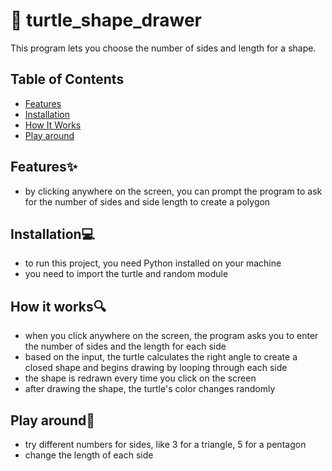 # 🐢 turtle_shape_drawer
This program lets you choose the number of sides and length for a shape.

## Table of Contents 
- [Features](#features)
- [Installation](#installation)
- [How It Works](#how-it-works)
- [Play around](#play-around)


## Features✨
- by clicking anywhere on the screen, you can prompt the program to ask for the number of sides and side length to create a polygon

## Installation💻
- to run this project, you need Python installed on your machine
- you need to import the turtle and random module

## How it works🔍
- when you click anywhere on the screen, the program asks you to enter the number of sides and the length for each side
- based on the input, the turtle calculates the right angle to create a closed shape and begins drawing by looping through each side
- the shape is redrawn every time you click on the screen
- after drawing the shape, the turtle's color changes randomly

## Play around🎨
- try different numbers for sides, like 3 for a triangle, 5 for a pentagon
- change the length of each side
